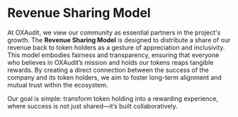 # Revenue Sharing Model

At OXAudit, we view our community as essential partners in the project's growth. The **Revenue Sharing Model** is designed to distribute a share of our revenue back to token holders as a gesture of appreciation and inclusivity. This model embodies fairness and transparency, ensuring that everyone who believes in OXAudit’s mission and holds our tokens reaps tangible rewards. By creating a direct connection between the success of the company and its token holders, we aim to foster long-term alignment and mutual trust within the ecosystem.

Our goal is simple: transform token holding into a rewarding experience, where success is not just shared—it’s built collaboratively.
